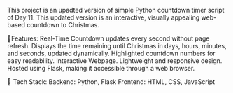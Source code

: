 This project is an upadted version of simple Python countdown timer script of Day 11.
This updated version is an interactive, visually appealing web-based countdown to Christmas.


:star2:Features:
Real-Time Countdown updates every second without page refresh.
Displays the time remaining until Christmas in days, hours, minutes, and seconds, updated dynamically.
Highlighted countdown numbers for easy readability.
Interactive Webpage.
Lightweight and responsive design.
Hosted using Flask, making it accessible through a web browser.


:wrench: Tech Stack:
Backend: Python, Flask
Frontend: HTML, CSS, JavaScript